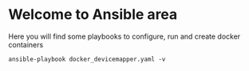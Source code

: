# Welcome to Ansible area

Here you will find some playbooks to configure, run and create docker containers
```
ansible-playbook docker_devicemapper.yaml -v
```
